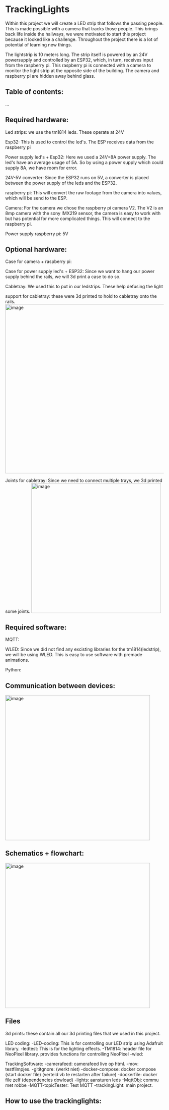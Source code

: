 ﻿# TrackingLights
Within this project we will create a LED strip that follows the passing people. This is made possible with a camera that tracks those people. This brings back life inside the hallways, we were motivated to start this project because it looked like a challenge. Throughout the project there is a lot of potential of learning new things.

The lightstrip is 10 meters long. The strip itself is powered by an 24V powersupply and controlled by an ESP32, which, in turn, receives input from the raspberry pi. This raspberry pi is connected with a camera to monitor the light strip at the opposite side of the building. The camera and raspberry pi are hidden away behind glass. 


Table of contents:
-------------------------------------------------------------------------------------------------------
...


Required hardware: 
----------------------------------------------------------------------------------------------------------
Led strips: we use the tm1814 leds. These operate at 24V

Esp32: This is used to control the led's. The ESP receives data from the raspberry pi

Power supply led's + Esp32: Here we used a 24V+8A power supply. The led's have an average usage of 5A. So by using a power supply which could supply 8A, we have room for error.

24V-5V converter: Since the ESP32 runs on 5V, a converter is placed between the power supply of the leds and the ESP32.

raspberry pi: This will convert the raw footage from the camera into values, which will be send to the ESP.

Camera: For the camera we chose the raspberry pi camera V2. The V2 is an 8mp camera with the sony IMX219 sensor, the camera is easy to work with but has potential for more complicated things. This will connect to the raspberry pi.

Power supply raspberry pi: 5V

Optional hardware:
---------------------------------------------------------------------------------------
Case for camera + raspberry pi: 

Case for power supply led's + ESP32: Since we want to hang our power supply behind the rails, we will 3d print a case to do so.

Cabletray: We used this to put in our ledstrips. These help defusing the light

support for cabletray: these were 3d printed to hold to cabletray onto the rails.
<img width="536" alt="image" src="https://github.com/vives-project-xp/TrackingLights/assets/113900709/61eeae69-4b6b-4d3e-8441-1cb5ffd2a1b8">


Joints for cabletray: Since we need to connect multiple trays, we 3d printed some joints.
<img width="412" alt="image" src="https://github.com/vives-project-xp/TrackingLights/assets/113900709/0d146088-aeea-4482-9afa-474ef9cd9fe7">



Required software:
--------------------------------------------------------------------------------------------
MQTT: 

WLED: Since we did not find any excisting libraries for the tm1814(ledstrip), we will be using WLED. This is easy to use software with premade animations.

Python: 

Communication between devices:
------------------------------------------------------------------
<img width="460" alt="image" src="https://github.com/vives-project-xp/TrackingLights/assets/113900709/991873ee-3a01-4c94-b453-779dc50f9773">



Schematics + flowchart:
---------------------------------------------------------------------------------------------
<img width="460" alt="image" src="https://github.com/vives-project-xp/TrackingLights/assets/113900709/61e99522-55ce-46ce-83c7-ac4cafe26142">

Files
--------------------------------------------------------------------------------------------
3d prints: these contain all our 3d printing files that we used in this project.

LED coding:
  -LED-coding: This is for controlling our LED strip using Adafruit library.
  -ledtest: This is for the lighting effects.
  -TM1814: header file for NeoPixel library. provides functions for controlling NeoPixel 
  -wled:

TrackingSoftware:
  -camerafeed: camerafeed live op html.
  -mov: testfilmpjes.
  -gititgnore: (werkt niet)
  -docker-compose: docker compose (start docker file) (verteld vb te restarten after failure)
  -dockerfile: docker file zelf (dependencies dowload)
  -lights: aansturen leds
  -MqttObj: commu met robbe
  -MQTT-topicTester: Test MQTT
  -trackingLight: main project.
 


How to use the trackinglights:
--------------------------------------------------------------------------------------------







